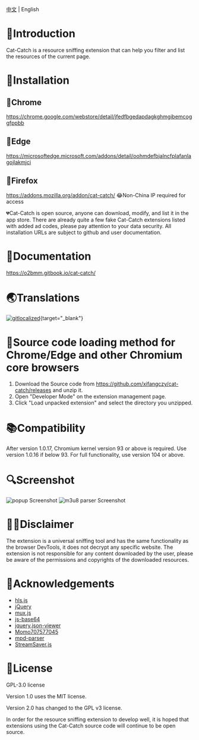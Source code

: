 [中文](README.md) | English

# 📑Introduction
Cat-Catch is a resource sniffing extension that can help you filter and list the resources of the current page.

# 📖Installation
## 🐴Chrome
https://chrome.google.com/webstore/detail/jfedfbgedapdagkghmgibemcoggfppbb
## 🦄Edge
https://microsoftedge.microsoft.com/addons/detail/oohmdefbjalncfplafanlagojlakmjci
## 🦊Firefox
https://addons.mozilla.org/addon/cat-catch/ 😂Non-China IP required for access

💔Cat-Catch is open source, anyone can download, modify, and list it in the app store. There are already quite a few fake Cat-Catch extensions listed with added ad codes, please pay attention to your data security. All installation URLs are subject to github and user documentation.

# 📒Documentation
https://o2bmm.gitbook.io/cat-catch/

# 🌏Translations
[![gitlocalized ](https://gitlocalize.com/repo/9392/whole_project/badge.svg)](https://gitlocalize.com/repo/9392?utm_source=badge){target="_blank"}

# 📘Source code loading method for Chrome/Edge and other Chromium core browsers
1. Download the Source code from https://github.com/xifangczy/cat-catch/releases and unzip it.
2. Open "Developer Mode" on the extension management page.
3. Click "Load unpacked extension" and select the directory you unzipped.

# 📚Compatibility
After version 1.0.17, Chromium kernel version 93 or above is required.
Use version 1.0.16 if below 93.
For full functionality, use version 104 or above.

# 🔍Screenshot
![popup Screenshot](https://raw.githubusercontent.com/xifangczy/cat-catch/master/README/popup.png)
![m3u8 parser Screenshot](https://raw.githubusercontent.com/xifangczy/cat-catch/master/README/m3u8.png)

# 🤚🏻Disclaimer
The extension is a universal sniffing tool and has the same functionality as the browser DevTools, it does not decrypt any specific website. The extension is not responsible for any content downloaded by the user, please be aware of the permissions and copyrights of the downloaded resources.

# 💖Acknowledgements
- [hls.js](https://github.com/video-dev/hls.js)
- [jQuery](https://github.com/jquery/jquery)
- [mux.js](https://github.com/videojs/mux.js)
- [js-base64](https://github.com/dankogai/js-base64)
- [jquery.json-viewer](https://github.com/abodelot/jquery.json-viewer)
- [Momo707577045](https://github.com/Momo707577045)
- [mpd-parser](https://github.com/videojs/mpd-parser)
- [StreamSaver.js](https://github.com/jimmywarting/StreamSaver.js)

# 📜License
GPL-3.0 license

Version 1.0 uses the MIT license.

Version 2.0 has changed to the GPL v3 license.

In order for the resource sniffing extension to develop well, it is hoped that extensions using the Cat-Catch source code will continue to be open source.
